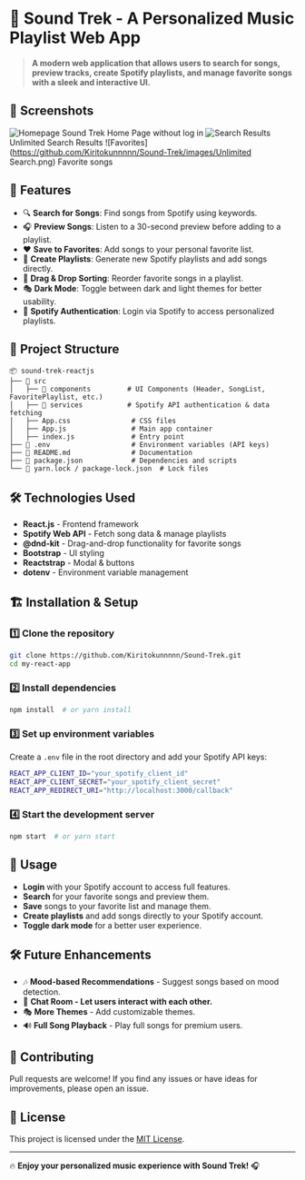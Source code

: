 # 🎵 Sound Trek - A Personalized Music Playlist Web App

> **A modern web application that allows users to search for songs, preview tracks, create Spotify playlists, and manage favorite songs with a sleek and interactive UI.**

## 📸 Screenshots

![Homepage](https://github.com/Kiritokunnnnn/Sound-Trek/images/homepage.png)
Sound Trek Home Page without log in
![Search Results](https://github.com/Kiritokunnnnn/Sound-Trek/images/favo-page.png)
Unlimited Search Results
![Favorites](https://github.com/Kiritokunnnnn/Sound-Trek/images/Unlimited Search.png)
Favorite songs
## 🚀 Features

- 🔍 **Search for Songs**: Find songs from Spotify using keywords.
- 🎧 **Preview Songs**: Listen to a 30-second preview before adding to a playlist.
- ❤️ **Save to Favorites**: Add songs to your personal favorite list.
- 🎼 **Create Playlists**: Generate new Spotify playlists and add songs directly.
- 🔄 **Drag & Drop Sorting**: Reorder favorite songs in a playlist.
- 🎭 **Dark Mode**: Toggle between dark and light themes for better usability.
- 🔑 **Spotify Authentication**: Login via Spotify to access personalized playlists.

## 📂 Project Structure

```
📦 sound-trek-reactjs
├── 📂 src
│   ├── 📂 components         # UI Components (Header, SongList, FavoritePlaylist, etc.)
│   ├── 📂 services           # Spotify API authentication & data fetching
│   ├── App.css               # CSS files
│   ├── App.js                # Main app container
│   ├── index.js              # Entry point
├── 📜 .env                    # Environment variables (API keys)
├── 📜 README.md               # Documentation
├── 📜 package.json            # Dependencies and scripts
└── 📜 yarn.lock / package-lock.json  # Lock files
```

## 🛠 Technologies Used

- **React.js** - Frontend framework
- **Spotify Web API** - Fetch song data & manage playlists
- **@dnd-kit** - Drag-and-drop functionality for favorite songs
- **Bootstrap** - UI styling
- **Reactstrap** - Modal & buttons
- **dotenv** - Environment variable management

## 🏗 Installation & Setup

### 1️⃣ Clone the repository

```sh
git clone https://github.com/Kiritokunnnnn/Sound-Trek.git
cd my-react-app
```

### 2️⃣ Install dependencies

```sh
npm install  # or yarn install
```

### 3️⃣ Set up environment variables

Create a `.env` file in the root directory and add your Spotify API keys:

```sh
REACT_APP_CLIENT_ID="your_spotify_client_id"
REACT_APP_CLIENT_SECRET="your_spotify_client_secret"
REACT_APP_REDIRECT_URI="http://localhost:3000/callback"
```

### 4️⃣ Start the development server

```sh
npm start  # or yarn start
```

## 📌 Usage

- **Login** with your Spotify account to access full features.
- **Search** for your favorite songs and preview them.
- **Save** songs to your favorite list and manage them.
- **Create playlists** and add songs directly to your Spotify account.
- **Toggle dark mode** for a better user experience.

## 🛠 Future Enhancements

- 🎶 **Mood-based Recommendations** - Suggest songs based on mood detection.
- 📱 **Chat Room - Let users interact with each other.**
- 🎭 **More Themes** - Add customizable themes.
- 🔊 **Full Song Playback** - Play full songs for premium users.

## 🤝 Contributing

Pull requests are welcome! If you find any issues or have ideas for improvements, please open an issue.

## 📜 License

This project is licensed under the [MIT License](LICENSE).

---

🔥 **Enjoy your personalized music experience with Sound Trek!** 🎧

